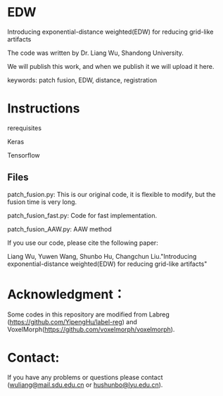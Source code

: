 # EDW
 Introducing exponential-distance weighted(EDW) for reducing grid-like artifacts
 
 The code was written by Dr. Liang Wu, Shandong University.


We will publish this work, and when we publish it we will upload it here.

keywords: patch fusion, EDW, distance, registration

# Instructions

rerequisites

Keras

Tensorflow

## Files

patch_fusion.py: This is our original code, it is flexible to modify, but the fusion time is very long.

patch_fusion_fast.py: Code for fast implementation.

patch_fusion_AAW.py: AAW method

If you use our code, please cite the following paper:

Liang Wu, Yuwen Wang, Shunbo Hu, Changchun Liu."Introducing exponential-distance weighted(EDW) for reducing grid-like artifacts"

# Acknowledgment：
Some codes in this repository are modified from Labreg (https://github.com/YipengHu/label-reg) and VoxelMorph(https://github.com/voxelmorph/voxelmorph).


# Contact:
If you have any problems or questions please contact (wuliang@mail.sdu.edu.cn or hushunbo@lyu.edu.cn).